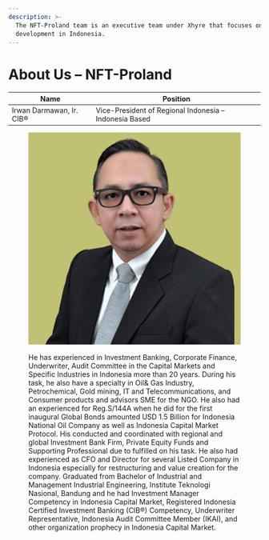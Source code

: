 ```yaml
---
description: >-
  The NFT-Proland team is an executive team under Xhyre that focuses on platform
  development in Indonesia.
---
```


# About Us – NFT-Proland

<table data-view="cards"><thead><tr><th>Name</th><th>Position</th></tr></thead><tbody><tr><td>Irwan Darmawan, Ir. CIB®</td><td>Vice-President of Regional Indonesia – Indonesia Based</td></tr></tbody></table>

<figure><img src=".gitbook/assets/Untitled-2.jpg" alt=""><figcaption><p>He has experienced in Investment Banking, Corporate Finance, Underwriter, Audit Committee in the Capital Markets and Specific Industries in Indonesia more than 20 years. During his task, he also have a specialty in Oil&#x26; Gas Industry, Petrochemical, Gold mining, IT and Telecommunications, and Consumer products and advisors SME for the NGO. He also had an experienced for Reg.S/144A when he did for the first inaugural Global Bonds amounted USD 1.5 Billion for Indonesia National Oil Company as well as Indonesia Capital Market Protocol. His conducted and coordinated with regional and global Investment Bank Firm, Private Equity Funds and Supporting Professional due to fulfilled on his task. He also had experienced as CFO and Director for several Listed Company in Indonesia especially for restructuring and value creation for the company. Graduated from Bachelor of Industrial and Management Industrial Engineering, Institute Teknologi Nasional, Bandung and he had Investment Manager Competency in Indonesia Capital Market, Registered Indonesia Certified Investment Banking (CIB®) Competency, Underwriter Representative, Indonesia Audit Committee Member (IKAI), and other organization prophecy in Indonesia Capital Market.</p></figcaption></figure>

